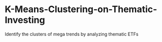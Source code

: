 # K-Means-Clustering-on-Thematic-Investing
Identify the clusters of mega trends by analyzing thematic ETFs

